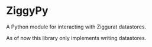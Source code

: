 # ZiggyPy

A Python module for interacting with Ziggurat datastores.

As of now this library only implements writing datastores.
